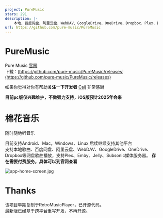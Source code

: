 ```yaml
---
project: PureMusic
stars: 291
description: |-
    本地、百度网盘、阿里云盘、WebDAV、GoogleDrive、OneDrive、Dropbox、Plex、Emby、Jelly、Subsonic音乐播放器，支持Android、Windows、Mac、Linux平台
url: https://github.com/pure-music/PureMusic
---
```


# PureMusic

Pure Music [官网](https://music.caij.xyz/)  
下载：[https://github.com/pure-music/PureMusic/releases](https://github.com/pure-music/PureMusic/releases)

如果你觉得对你有帮助**关注一下开发者** [Caij](https://github.com/Caij) 非常感谢  

**目前pc版仅兴趣维护，不做强力支持，iOS版预计2025年会来**

# 棉花音乐
随时随地听音乐

目前支持Android、Mac，Windows、Linux 后续继续支持其他平台  
支持本地歌曲、百度网盘、阿里云盘、WebDAV、GoogleDrive、OneDrive、Dropbox等网盘歌曲播放，支持Plex、Emby、Jelly、Subsonic媒体服务器。
**存在需要付费服务，具体可以到官网查看**
 
![app-home-screen.jpg](app-home-screen.jpg)

# Thanks   
该项目早期复制于RetroMusicPlayer，已开源代码。  
最新版已经基于跨平台重写开发，不再开源。  



